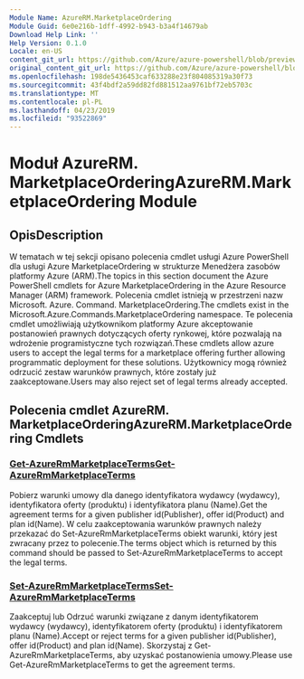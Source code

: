 ```yaml
---
Module Name: AzureRM.MarketplaceOrdering
Module Guid: 6e0e216b-1dff-4992-b943-b3a4f14679ab
Download Help Link: ''
Help Version: 0.1.0
Locale: en-US
content_git_url: https://github.com/Azure/azure-powershell/blob/preview/src/ResourceManager/MarketplaceOrdering/Commands.MarketplaceOrdering/help/AzureRM.MarketplaceOrdering.md
original_content_git_url: https://github.com/Azure/azure-powershell/blob/preview/src/ResourceManager/MarketplaceOrdering/Commands.MarketplaceOrdering/help/AzureRM.MarketplaceOrdering.md
ms.openlocfilehash: 198de5436453caf633288e23f804085319a30f73
ms.sourcegitcommit: 43f4bdf2a59dd82fd881512aa9761bf72eb5703c
ms.translationtype: MT
ms.contentlocale: pl-PL
ms.lasthandoff: 04/23/2019
ms.locfileid: "93522869"
---
```

# <span data-ttu-id="cf578-101">Moduł AzureRM. MarketplaceOrdering</span><span class="sxs-lookup"><span data-stu-id="cf578-101">AzureRM.MarketplaceOrdering Module</span></span>
## <span data-ttu-id="cf578-102">Opis</span><span class="sxs-lookup"><span data-stu-id="cf578-102">Description</span></span>
<span data-ttu-id="cf578-103">W tematach w tej sekcji opisano polecenia cmdlet usługi Azure PowerShell dla usługi Azure MarketplaceOrdering w strukturze Menedżera zasobów platformy Azure (ARM).</span><span class="sxs-lookup"><span data-stu-id="cf578-103">The topics in this section document the Azure PowerShell cmdlets for Azure MarketplaceOrdering in the Azure Resource Manager (ARM) framework.</span></span> <span data-ttu-id="cf578-104">Polecenia cmdlet istnieją w przestrzeni nazw Microsoft. Azure. Command. MarketplaceOrdering.</span><span class="sxs-lookup"><span data-stu-id="cf578-104">The cmdlets exist in the Microsoft.Azure.Commands.MarketplaceOrdering namespace.</span></span> <span data-ttu-id="cf578-105">Te polecenia cmdlet umożliwiają użytkownikom platformy Azure akceptowanie postanowień prawnych dotyczących oferty rynkowej, które pozwalają na wdrożenie programistyczne tych rozwiązań.</span><span class="sxs-lookup"><span data-stu-id="cf578-105">These cmdlets allow azure users to accept the legal terms for a marketplace offering further allowing programmatic deployment for these solutions.</span></span> <span data-ttu-id="cf578-106">Użytkownicy mogą również odrzucić zestaw warunków prawnych, które zostały już zaakceptowane.</span><span class="sxs-lookup"><span data-stu-id="cf578-106">Users may also reject set of legal terms already accepted.</span></span>

## <span data-ttu-id="cf578-107">Polecenia cmdlet AzureRM. MarketplaceOrdering</span><span class="sxs-lookup"><span data-stu-id="cf578-107">AzureRM.MarketplaceOrdering Cmdlets</span></span>
### [<span data-ttu-id="cf578-108">Get-AzureRmMarketplaceTerms</span><span class="sxs-lookup"><span data-stu-id="cf578-108">Get-AzureRmMarketplaceTerms</span></span>](Get-AzureRmMarketplaceTerms.md)
<span data-ttu-id="cf578-109">Pobierz warunki umowy dla danego identyfikatora wydawcy (wydawcy), identyfikatora oferty (produktu) i identyfikatora planu (Name).</span><span class="sxs-lookup"><span data-stu-id="cf578-109">Get the agreement terms for a given publisher id(Publisher), offer id(Product) and plan id(Name).</span></span> <span data-ttu-id="cf578-110">W celu zaakceptowania warunków prawnych należy przekazać do Set-AzureRmMarketplaceTerms obiekt warunki, który jest zwracany przez to polecenie.</span><span class="sxs-lookup"><span data-stu-id="cf578-110">The terms object which is returned by this command should be passed to Set-AzureRmMarketplaceTerms to accept the legal terms.</span></span>

### [<span data-ttu-id="cf578-111">Set-AzureRmMarketplaceTerms</span><span class="sxs-lookup"><span data-stu-id="cf578-111">Set-AzureRmMarketplaceTerms</span></span>](Set-AzureRmMarketplaceTerms.md)
<span data-ttu-id="cf578-112">Zaakceptuj lub Odrzuć warunki związane z danym identyfikatorem wydawcy (wydawcy), identyfikatorem oferty (produktu) i identyfikatorem planu (Name).</span><span class="sxs-lookup"><span data-stu-id="cf578-112">Accept or reject terms for a given publisher id(Publisher), offer id(Product) and plan id(Name).</span></span> <span data-ttu-id="cf578-113">Skorzystaj z Get-AzureRmMarketplaceTerms, aby uzyskać postanowienia umowy.</span><span class="sxs-lookup"><span data-stu-id="cf578-113">Please use Get-AzureRmMarketplaceTerms to get the agreement terms.</span></span>

